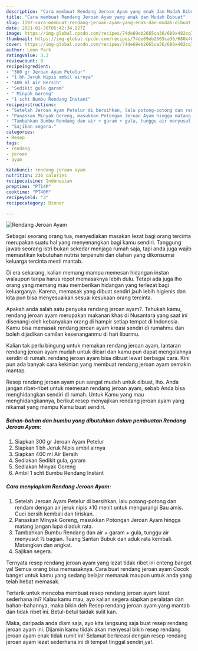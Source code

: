 ```yaml
---
description: "Cara membuat Rendang Jeroan Ayam yang enak dan Mudah Dibuat"
title: "Cara membuat Rendang Jeroan Ayam yang enak dan Mudah Dibuat"
slug: 1197-cara-membuat-rendang-jeroan-ayam-yang-enak-dan-mudah-dibuat
date: 2021-01-30T05:42:34.027Z
image: https://img-global.cpcdn.com/recipes/74de69eb2665ca36/680x482cq70/rendang-jeroan-ayam-foto-resep-utama.jpg
thumbnail: https://img-global.cpcdn.com/recipes/74de69eb2665ca36/680x482cq70/rendang-jeroan-ayam-foto-resep-utama.jpg
cover: https://img-global.cpcdn.com/recipes/74de69eb2665ca36/680x482cq70/rendang-jeroan-ayam-foto-resep-utama.jpg
author: Leon Park
ratingvalue: 3.3
reviewcount: 8
recipeingredient:
- "300 gr Jeroan Ayam Petelur"
- "1 bh Jeruk Nipis ambil airnya"
- "400 ml Air Bersih"
- "Sedikit gula garam"
- " Minyak Goreng"
- "1 scht Bumbu Rendang Instant"
recipeinstructions:
- "Setelah Jeroan Ayam Petelur di bersihkan, lalu potong-potong dan rendam dengan air jeruk nipis ±10 menit untuk mengurangi Bau amis. Cuci bersih kembali dan tiriskan."
- "Panaskan Minyak Goreng, masukkan Potongan Jeroan Ayam hingga matang jangan lupa diaduk rata."
- "Tambahkan Bumbu Rendang dan air + garam + gula, tunggu air menyusut ½ bagian. Tuang Santan Bubuk dan aduk rata kembali. Matangkan dan angkat."
- "Sajikan segera."
categories:
- Resep
tags:
- rendang
- jeroan
- ayam

katakunci: rendang jeroan ayam 
nutrition: 236 calories
recipecuisine: Indonesian
preptime: "PT14M"
cooktime: "PT40M"
recipeyield: "3"
recipecategory: Dinner

---
```



![Rendang Jeroan Ayam](https://img-global.cpcdn.com/recipes/74de69eb2665ca36/680x482cq70/rendang-jeroan-ayam-foto-resep-utama.jpg)

Sebagai seorang orang tua, menyediakan masakan lezat bagi orang tercinta merupakan suatu hal yang menyenangkan bagi kamu sendiri. Tanggung jawab seorang istri bukan sekedar menjaga rumah saja, tapi anda juga wajib memastikan kebutuhan nutrisi terpenuhi dan olahan yang dikonsumsi keluarga tercinta mesti mantab.

Di era  sekarang, kalian memang mampu memesan hidangan instan walaupun tanpa harus repot memasaknya lebih dulu. Tetapi ada juga lho orang yang memang mau memberikan hidangan yang terlezat bagi keluarganya. Karena, memasak yang dibuat sendiri jauh lebih higienis dan kita pun bisa menyesuaikan sesuai kesukaan orang tercinta. 



Apakah anda salah satu penyuka rendang jeroan ayam?. Tahukah kamu, rendang jeroan ayam merupakan makanan khas di Nusantara yang saat ini disenangi oleh kebanyakan orang di hampir setiap tempat di Indonesia. Kamu bisa memasak rendang jeroan ayam kreasi sendiri di rumahmu dan boleh dijadikan camilan kesenanganmu di hari liburmu.

Kalian tak perlu bingung untuk memakan rendang jeroan ayam, lantaran rendang jeroan ayam mudah untuk dicari dan kamu pun dapat mengolahnya sendiri di rumah. rendang jeroan ayam bisa dibuat lewat berbagai cara. Kini pun ada banyak cara kekinian yang membuat rendang jeroan ayam semakin mantap.

Resep rendang jeroan ayam pun sangat mudah untuk dibuat, lho. Anda jangan ribet-ribet untuk memesan rendang jeroan ayam, sebab Anda bisa menghidangkan sendiri di rumah. Untuk Kamu yang mau menghidangkannya, berikut resep menyajikan rendang jeroan ayam yang nikamat yang mampu Kamu buat sendiri.

<!--inarticleads1-->

##### Bahan-bahan dan bumbu yang dibutuhkan dalam pembuatan Rendang Jeroan Ayam:

1. Siapkan 300 gr Jeroan Ayam Petelur
1. Siapkan 1 bh Jeruk Nipis ambil airnya
1. Siapkan 400 ml Air Bersih
1. Sediakan Sedikit gula, garam
1. Sediakan  Minyak Goreng
1. Ambil 1 scht Bumbu Rendang Instant




<!--inarticleads2-->

##### Cara menyiapkan Rendang Jeroan Ayam:

1. Setelah Jeroan Ayam Petelur di bersihkan, lalu potong-potong dan rendam dengan air jeruk nipis ±10 menit untuk mengurangi Bau amis. Cuci bersih kembali dan tiriskan.
1. Panaskan Minyak Goreng, masukkan Potongan Jeroan Ayam hingga matang jangan lupa diaduk rata.
1. Tambahkan Bumbu Rendang dan air + garam + gula, tunggu air menyusut ½ bagian. Tuang Santan Bubuk dan aduk rata kembali. Matangkan dan angkat.
1. Sajikan segera.




Ternyata resep rendang jeroan ayam yang lezat tidak ribet ini enteng banget ya! Semua orang bisa memasaknya. Cara buat rendang jeroan ayam Cocok banget untuk kamu yang sedang belajar memasak maupun untuk anda yang telah hebat memasak.

Tertarik untuk mencoba membuat resep rendang jeroan ayam lezat sederhana ini? Kalau kamu mau, ayo kalian segera siapkan peralatan dan bahan-bahannya, maka bikin deh Resep rendang jeroan ayam yang mantab dan tidak ribet ini. Betul-betul taidak sulit kan. 

Maka, daripada anda diam saja, ayo kita langsung saja buat resep rendang jeroan ayam ini. Dijamin kamu tiidak akan menyesal bikin resep rendang jeroan ayam enak tidak rumit ini! Selamat berkreasi dengan resep rendang jeroan ayam lezat sederhana ini di tempat tinggal sendiri,ya!.

